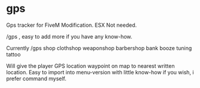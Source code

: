 # gps

Gps tracker for FiveM Modification.
ESX Not needed.

/gps <tracked location>, easy to add more if you have any know-how.

Currently
/gps 
  shop
  clothshop
  weaponshop
  barbershop
  bank
  booze
  tuning
  tattoo
  
Will give the player GPS location waypoint on map to nearest written location.
Easy to import into menu-version with little know-how if you wish, i prefer command myself.
